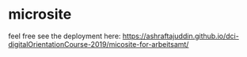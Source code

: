 # microsite
feel free see the deployment here:  https://ashraftajuddin.github.io/dci-digitalOrientationCourse-2019/micosite-for-arbeitsamt/
